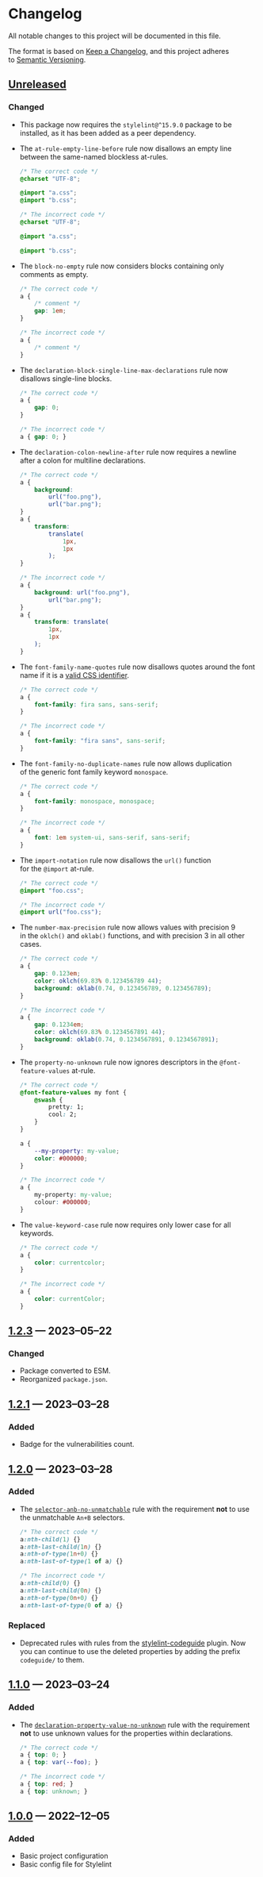 <!-- markdownlint-disable MD024 -->
# Changelog

All notable changes to this project will be documented in this file.

The format is based on [Keep a Changelog](https://keepachangelog.com/en/1.1.0/), and this project adheres to [Semantic Versioning](https://semver.org/spec/v2.0.0.html).

## [Unreleased]

### Changed

- This package now requires the `stylelint@^15.9.0` package to be installed, as it has been added as a peer dependency.
- The `at-rule-empty-line-before` rule now disallows an empty line between the same-named blockless at-rules.

	```css
	/* The correct code */
	@charset "UTF-8";

	@import "a.css";
	@import "b.css";

	/* The incorrect code */
	@charset "UTF-8";

	@import "a.css";

	@import "b.css";
	```

- The `block-no-empty` rule now considers blocks containing only comments as empty.

	```css
	/* The correct code */
	a {
		/* comment */
		gap: 1em;
	}

	/* The incorrect code */
	a {
		/* comment */
	}
	```

- The `declaration-block-single-line-max-declarations` rule now disallows single-line blocks.

	```css
	/* The correct code */
	a {
		gap: 0;
	}

	/* The incorrect code */
	a { gap: 0; }
	```

- The `declaration-colon-newline-after` rule now requires a newline after a colon for multiline declarations.

	```css
	/* The correct code */
	a {
		background:
			url("foo.png"),
			url("bar.png");
	}
	a {
		transform:
			translate(
				1px,
				1px
			);
	}

	/* The incorrect code */
	a {
		background: url("foo.png"),
			url("bar.png");
	}
	a {
		transform: translate(
			1px,
			1px
		);
	}
	```

- The `font-family-name-quotes` rule now disallows quotes around the font name if it is a [valid CSS identifier](https://www.w3.org/TR/CSS22/syndata.html#value-def-identifier).

	```css
	/* The correct code */
	a {
		font-family: fira sans, sans-serif;
	}

	/* The incorrect code */
	a {
		font-family: "fira sans", sans-serif;
	}
	```

- The `font-family-no-duplicate-names` rule now allows duplication of the generic font family keyword `monospace`.

	```css
	/* The correct code */
	a {
		font-family: monospace, monospace;
	}

	/* The incorrect code */
	a {
		font: 1em system-ui, sans-serif, sans-serif;
	}

- The `import-notation` rule now disallows the `url()` function for the `@import` at-rule.

	```css
	/* The correct code */
	@import "foo.css";

	/* The incorrect code */
	@import url("foo.css");
	```

- The `number-max-precision` rule now allows values with precision 9 in the `oklch()` and `oklab()` functions, and with precision 3 in all other cases.

	```css
	/* The correct code */
	a {
		gap: 0.123em;
		color: oklch(69.83% 0.123456789 44);
		background: oklab(0.74, 0.123456789, 0.123456789);
	}

	/* The incorrect code */
	a {
		gap: 0.1234em;
		color: oklch(69.83% 0.1234567891 44);
		background: oklab(0.74, 0.1234567891, 0.1234567891);
	}

- The `property-no-unknown` rule now ignores descriptors in the `@font-feature-values` at-rule.

	```css
	/* The correct code */
	@font-feature-values my font {
		@swash {
			pretty: 1;
			cool: 2;
		}
	}

	a {
		--my-property: my-value;
		color: #000000;
	}

	/* The incorrect code */
	a {
		my-property: my-value;
		colour: #000000;
	}
	```

- The `value-keyword-case` rule now requires only lower case for all keywords.

	```css
	/* The correct code */
	a {
		color: currentcolor;
	}

	/* The incorrect code */
	a {
		color: currentColor;
	}
	```

## [1.2.3] — 2023–05–22

### Changed

- Package converted to ESM.
- Reorganized `package.json`.

## [1.2.1] — 2023–03–28

### Added

- Badge for the vulnerabilities count.

## [1.2.0] — 2023–03–28

### Added

- The [`selector-anb-no-unmatchable`](https://stylelint.io/user-guide/rules/selector-anb-no-unmatchable/) rule with the requirement **not** to use the unmatchable `An+B` selectors.

	```css
	/* The correct code */
	a:nth-child(1) {}
	a:nth-last-child(1n) {}
	a:nth-of-type(1n+0) {}
	a:nth-last-of-type(1 of a) {}

	/* The incorrect code */
	a:nth-child(0) {}
	a:nth-last-child(0n) {}
	a:nth-of-type(0n+0) {}
	a:nth-last-of-type(0 of a) {}
	```

### Replaced

- Deprecated rules with rules from the [stylelint-codeguide](https://github.com/firefoxic/stylelint-codeguide/) plugin. Now you can continue to use the deleted properties by adding the prefix `codeguide/` to them.

## [1.1.0] — 2023–03–24

### Added

- The [`declaration-property-value-no-unknown`](https://stylelint.io/user-guide/rules/declaration-property-value-no-unknown/) rule with the requirement **not** to use unknown values for the properties within declarations.

	```css
	/* The correct code */
	a { top: 0; }
	a { top: var(--foo); }

	/* The incorrect code */
	a { top: red; }
	a { top: unknown; }
	```

## [1.0.0] — 2022–12–05

### Added

- Basic project configuration
- Basic config file for Stylelint

[Unreleased]: https://github.com/firefoxic/gulp-stacksvg/compare/v1.2.3...HEAD
[1.2.3]: https://github.com/firefoxic/gulp-stacksvg/compare/v1.2.1...v1.2.3
[1.2.1]: https://github.com/firefoxic/gulp-stacksvg/compare/v1.2.0...v1.2.1
[1.2.0]: https://github.com/firefoxic/gulp-stacksvg/compare/v1.1.0...v1.2.0
[1.1.0]: https://github.com/firefoxic/gulp-stacksvg/compare/v1.0.0...v1.1.0
[1.0.0]: https://github.com/firefoxic/gulp-stacksvg/releases/tag/v1.0.0
